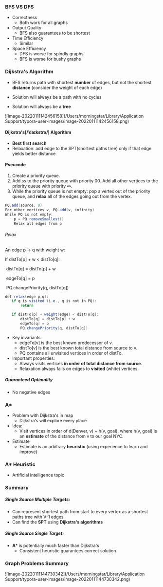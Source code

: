 ### BFS VS DFS

* Correctness
  * Both work for all graphs
* Output Quality
  * BFS also guarantees to be shortest
* Time Efficiency
  * Similar
* Space Efficiency
  * DFS is worse for spindly graphs
  * BFS is worse for bushy graphs



### Dijkstra's Algorithm

* BFS returns path with shortest **number** of edges, but not the shortest **distance** (consider the weight of each edge)

* Solution will always be a path with no cycles
* Solution will always be a **tree**

![image-20220111142456158](/Users/morningstar/Library/Application Support/typora-user-images/image-20220111142456158.png)

#### Dijkstra's[/ˈdaɪkstrə/] Algorithm

* **Best first search**
* Relaxation: add edge to the SPT(shortest paths tree) only if that edge yields better distance

#### Pseucode

1. Create a priority queue.
2. Add s*s* to the priority queue with priority 00. Add all other vertices to the priority queue with priority ∞.
3. While the priority queue is not empty: pop a vertex out of the priority queue, and **relax** all of the edges going out from the vertex.

```java
PQ.add(source, 0)
For other vertices v, PQ.add(v, infinity)
While PQ is not empty:
	p = PQ.removeSmallest()
	Relax all edges from p
```

###### Relax

An edge p -> q with weight w:

If distTo[p] + w < distTo[q]:

​	distTo[q] = distTo[p] + w

​	edgeTo[q] = p

​	PQ.changePriority(q, distTo[q])

```java
def relax(edge p,q):
   if q is visited (i.e., q is not in PQ):
       return

   if distTo[p] + weight(edge) < distTo[q]:
       distTo[q] = distTo[p] + w
       edgeTo[q] = p
       PQ.changePriority(q, distTo[q])
```

* Key invariants:
  * edgeTo[v] is the best known predecessor of v.
  * distTo[v] is the best known total distance from source to v.
  * PQ contains all unvisited vertices in order of distTo.
* Important properties:
  * Always visits vertices **in order of total distance from source**.
  * Relaxation always fails on edges to **visited** (white) vertices.

##### Guaranteed Optimality

* No negative edges

### A*

* Problem with Dijkstra's in map
  * Dijkstra's will explore every place
* Idea:
  * Visit vertices in order of d(Denver, v) + h(v, goal), where h(v, goal) is an **estimate** of the distance from v to our goal NYC.
* Estimate
  * Estimate is an arbitrary **heuristic** (using experience to learn and improve)

### A* Heuristic

* Artificial intelligence topic



### Summary

##### Single Source Multiple Targets:

* Can represent shortest path from start to every vertex as a shortest paths tree with V-1 edges
* Can find the **SPT** using **Dijkstra's algorithms**

##### Single Source Single Target:

* **A*** is potentially much faster than Dijkstra's
  * Consistent heuristic guarantees correct solution



### Graph Problems Summary

![image-20220111144730342](/Users/morningstar/Library/Application Support/typora-user-images/image-20220111144730342.png)